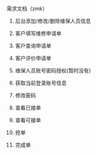 需求文档（zmk）

1. 后台添加/修改/删除维保人员信息


1. 客户填写维修申请单
2. 客户查询申请单
3. 客户评价申请单


1. 维保人员账号密码授权(暂时没有)
2. 获取当前登录账号信息
3. 修改密码
4. 查看已接单
5. 查看可接单
6. 抢单
7. 完成单
